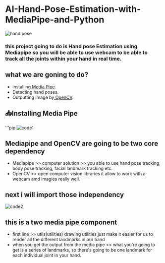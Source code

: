 # AI-Hand-Pose-Estimation-with-MediaPipe-and-Python
![hand pose](https://github.com/yihadd/AI-Hand-Pose-Estimation-with-MediaPipe-and-Python/assets/141911690/e89dec17-bd02-4955-bcf3-1f06f3b3bbc5)
### this project going to do is Hand pose Estimation using Mediapipe so you will be able to use webcam to be able to track all the joints within your hand in real time.


## what we are goning to do?
- installing[ Media Pipe](https://mediapipe.readthedocs.io/en/latest/solutions/hands.html).
- Detecting hand poses.
- Outputting image by[ OpenCV](https://opencv.org).

## 📥Installing Media Pipe
'''pip
![code1](https://github.com/yihadd/AI-Hand-Pose-Estimation-with-MediaPipe-and-Python/assets/141911690/b5e286af-7653-4c77-a83f-d55567be9cef)

## Mediapipe and OpenCV are going to be two core dependency
- Mediapipe >> computer solution >> you able to use hand pose tracking, body pose tracking, facial landmark  tracking etc.
- OpenCV >> open computer vision libraries it allow to work with a webcam amd imagies really well.

## next i will import those independency
![code2](https://github.com/yihadd/AI-Hand-Pose-Estimation-with-MediaPipe-and-Python/assets/141911690/7fa5f74b-12a5-489f-be69-080ff469a69d)

## this is a two media pipe component

- first line >> utils(utilities) drawing utilities just make it easier for us to render all the different landmarks in our hand
- when you get the output from the media pipe >> what you're going to get is a series of landmarks, so there's going to be one landmark for each individual joint in your hand.
  

